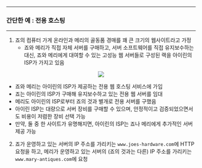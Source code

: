 -----
### 간단한 예 : 전용 호스팅
-----
1. 죠의 컴퓨터 가게 온라인과 메리의 골동품 경매를 꽤 큰 크기의 웹사이트라고 가정
   - 죠와 메리가 직접 자체 서버를 구매하고, 서버 소프트웨어를 직접 유지보수하는 대신, 죠와 메리에게 대여할 수 있는 고성능 웹 서버들로 구성된 랙을 아이린의 ISP가 가지고 있음
<div align="center">
<img src="https://github.com/user-attachments/assets/9bfa59b1-3223-49b6-8011-112fe8f6f39b">
</div>

   - 죠와 메리는 아이린의 ISP가 제공하는 전용 웹 호스팅 서비스에 가입
   - 죠는 아이린의 ISP가 구매해 유지보수하고 있는 전용 웹 서버를 임대
   - 메리도 아이린의 ISP로부터 죠의 것과 별개로 전용 서버를 구했음
   - 아이린 ISP는 대량으로 서버 장비를 구매할 수 있으며, 안정적이고 검증되었으면서도 비용이 저렴한 장비 선택 가능
   - 만약, 둘 중 한 사이트가 유명해지면, 아이린의 ISP는 죠나 메리에게 추가적인 서버 제공 가능

2. 죠가 운영하고 있는 서버의 IP 주소를 가리키는 ```www.joes-hardware.com```에 HTTP 요청을 하고, 메리가 운영하고 있는 서버의 (죠의 것과는 다른) IP 주소를 가리키는 ```www.mary-antiques.com```에 요청
